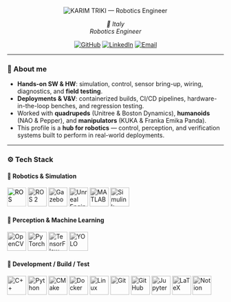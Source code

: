 <p align="center">
  <!-- Typing effect (hosted) — no local assets -->
  <img src="https://readme-typing-svg.demolab.com?font=Fira+Code&weight=700&size=34&pause=900&color=FFFFFF&center=true&vCenter=true&repeat=true&width=720&lines=KARIM+TRIKI;Robotics+Engineer" alt="KARIM TRIKI — Robotics Engineer" />
</p>

<p align="center">
  <em>📍 Italy</em><br/>
  <em>Robotics Engineer</em>
</p>

<p align="center">
  <a href="https://github.com/karim7tr"><img alt="GitHub" src="https://img.shields.io/badge/@karim7tr-111?style=for-the-badge&logo=github&logoColor=white"></a>
  <a href="https://www.linkedin.com/in/karim-triki/"><img alt="LinkedIn" src="https://img.shields.io/badge/LinkedIn-111?style=for-the-badge&logo=linkedin&logoColor=0A66C2"></a>
  <a href="mailto:karimtriki100@gmail.com"><img alt="Email" src="https://img.shields.io/badge/Gmail-111?style=for-the-badge&logo=gmail&logoColor=EA4335"></a>
</p>

---

### 🧭 About me
- **Hands-on SW & HW**: simulation, control, sensor bring-up, wiring, diagnostics, and **field testing**.  
- **Deployments & V&V**: containerized builds, CI/CD pipelines, hardware-in-the-loop benches, and regression testing.  
- Worked with **quadrupeds** (Unitree & Boston Dynamics), **humanoids** (NAO & Pepper), and **manipulators** (KUKA & Franka Emika Panda).  
- This profile is a **hub for robotics** — control, perception, and verification systems built to perform in real-world deployments.

---

### ⚙️ Tech Stack

#### 🤖 Robotics & Simulation
<p align="">
  <!-- ROS -->
  <img src="https://upload.wikimedia.org/wikipedia/commons/b/bb/Ros_logo.svg" height="44" alt="ROS" style="filter:contrast(1.25);"/>
  <!-- ROS 2 (given URL) -->
  <img src="https://avatars.githubusercontent.com/u/3979232?s=200&v=4" height="44" alt="ROS 2" style="filter:grayscale(1);"/>
  <!-- Gazebo (given URL) -->
  <img src="https://upload.wikimedia.org/wikipedia/commons/5/5e/Gazebo_logo_without_text.svg" height="44" alt="Gazebo" style="filter:grayscale(1);"/>
  <!-- Unreal Engine -->
  <img src="https://upload.wikimedia.org/wikipedia/commons/thumb/d/da/Unreal_Engine_Logo.svg/2509px-Unreal_Engine_Logo.svg.png" height="44" alt="Unreal Engine" style="filter:grayscale(1);"/>
  <!-- MATLAB -->
  <img src="https://upload.wikimedia.org/wikipedia/commons/2/21/Matlab_Logo.png" height="44" alt="MATLAB" style="filter:grayscale(1);"/>
  <!-- Simulink (given URL) -->
  <img src="https://upload.wikimedia.org/wikipedia/commons/3/36/Simulink_Logo_%28non-wordmark%29.png" height="44" alt="Simulink" style="filter:grayscale(1);"/>
</p>

#### 🧠 Perception & Machine Learning
<p align="">
  <img src="https://upload.wikimedia.org/wikipedia/commons/thumb/d/d2/OpenCV_logo_black.svg/907px-OpenCV_logo_black.svg.png" height="44" title="OpenCV" alt="OpenCV" style="filter:grayscale(1);"/>
  <img src="https://upload.wikimedia.org/wikipedia/commons/c/c6/PyTorch_logo_black.svg" height="44" title="PyTorch" alt="PyTorch" style="filter:grayscale(1);"/>
  <img src="https://upload.wikimedia.org/wikipedia/commons/2/2d/Tensorflow_logo.svg" height="44" title="TensorFlow" alt="TensorFlow" style="filter:grayscale(1);"/>
  <img src="https://yolov8.org/wp-content/uploads/2024/01/cropped-63f6895d515270ffdafd36d5_yolov8.png" height="44" title="TensorFlow" alt="YOLO" style="filter:grayscale(1);"/>
</p>

#### 🧰 Development / Build / Test
<p align="">
  <img src="https://upload.wikimedia.org/wikipedia/commons/1/18/ISO_C%2B%2B_Logo.svg" height="44" title="C++" alt="C++" style="filter:grayscale(1);"/>
  <img src="https://upload.wikimedia.org/wikipedia/commons/c/c3/Python-logo-notext.svg" height="44" title="Python" alt="Python" style="filter:grayscale(1);"/>
  <img src="https://upload.wikimedia.org/wikipedia/commons/1/13/Cmake.svg" height="44" title="CMake" alt="CMake" style="filter:grayscale(1);"/>
  <img src="https://upload.wikimedia.org/wikipedia/commons/4/4e/Docker_%28container_engine%29_logo.svg" height="44" title="Docker" alt="Docker" style="filter:grayscale(1);"/>
  <img src="https://upload.wikimedia.org/wikipedia/commons/3/35/Tux.svg" height="44" title="Linux" alt="Linux" style="filter:grayscale(1);"/>
  <img src="https://upload.wikimedia.org/wikipedia/commons/3/3f/Git_icon.svg" height="44" title="Git" alt="Git" style="filter:grayscale(1);"/>
  <img src="https://upload.wikimedia.org/wikipedia/commons/9/91/Octicons-mark-github.svg" height="44" title="GitHub" alt="GitHub" style="filter:grayscale(1);"/>
  <img src="https://upload.wikimedia.org/wikipedia/commons/3/38/Jupyter_logo.svg" height="44" title="Jupyter" alt="Jupyter" style="filter:grayscale(1);"/>
  <img src="https://upload.wikimedia.org/wikipedia/commons/9/92/LaTeX_logo.svg" height="44" title="LaTeX" alt="LaTeX" style="filter:grayscale(1);"/>
  <img src="https://upload.wikimedia.org/wikipedia/commons/e/e9/Notion-logo.svg" height="44" title="Notion" alt="Notion" style="filter:grayscale(1);"/>
</p>
